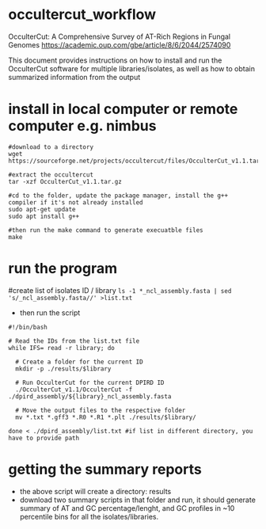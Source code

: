 # occultercut_workflow
OcculterCut: A Comprehensive Survey of AT-Rich Regions in Fungal Genomes
https://academic.oup.com/gbe/article/8/6/2044/2574090

This document provides instructions on how to install and run the OcculterCut software for multiple libraries/isolates, as well as how to obtain summarized information from the output

# install in local computer or remote computer e.g. nimbus

```
#download to a directory
wget https://sourceforge.net/projects/occultercut/files/OcculterCut_v1.1.tar.gz

#extract the occultercut
tar -xzf OcculterCut_v1.1.tar.gz

#cd to the folder, update the package manager, install the g++ compiler if it's not already installed
sudo apt-get update
sudo apt install g++ 

#then run the make command to generate execuatble files
make
```

# run the program

#create list of isolates ID / library
`ls -1 *_ncl_assembly.fasta | sed 's/_ncl_assembly.fasta//' >list.txt`

- then run the script
```
#!/bin/bash

# Read the IDs from the list.txt file
while IFS= read -r library; do

  # Create a folder for the current ID
  mkdir -p ./results/$library

  # Run OcculterCut for the current DPIRD ID
  ./OcculterCut_v1.1/OcculterCut -f ./dpird_assembly/${library}_ncl_assembly.fasta

  # Move the output files to the respective folder
  mv *.txt *.gff3 *.R0 *.R1 *.plt ./results/$library/

done < ./dpird_assembly/list.txt #if list in different directory, you have to provide path
```

# getting the summary reports
- the above script will create a directory: results
- download two summary scripts in that folder and run, it should generate summary of AT and GC percentage/lenght, and GC profiles in ~10 percentile bins for all the isolates/libraries.
